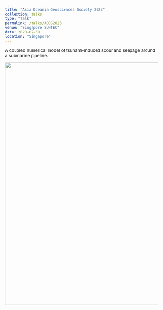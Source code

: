 ```yaml
---
title: "Asia Oceania Geosciences Society 2023"
collection: talks
type: "Talk"
permalink: /talks/AOGS2023
venue: "Singapore SUNTEC"
date: 2023-07-30
location: "Singapore"
---
```


A coupled numerical model of tsunami-induced scour and seepage around a submarine pipeline.

<div align=center><img src="http://huzhengyu.github.io/images/AOGS2023.jpg" width = 800></div>

